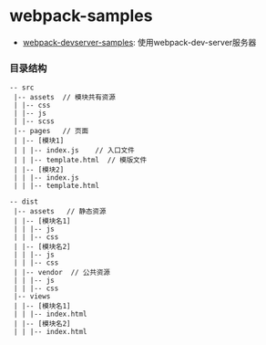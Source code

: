 # webpack-samples


- [webpack-devserver-samples](./webpack-devserver-samples): 使用webpack-dev-server服务器



### 目录结构

```
-- src
 |-- assets  // 模块共有资源
 | |-- css
 | |-- js
 | |-- scss
 |-- pages   // 页面
 | |-- [模块1]
 | | |-- index.js    // 入口文件
 | | |-- template.html  // 模版文件
 | |-- [模块2]
 | | |-- index.js
 | | |-- template.html 

-- dist
 |-- assets   // 静态资源
 | |-- [模块名1]
 | | |-- js
 | | |-- css
 | |-- [模块名2]
 | | |-- js
 | | |-- css
 | |-- vendor  // 公共资源
 | | |-- js
 | | |-- css
 |-- views
 | |-- [模块名1]
 | | |-- index.html
 | |-- [模块名2]
 | | |-- index.html
 
```
